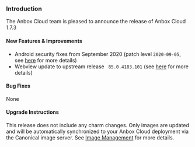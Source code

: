 ### Introduction

The Anbox Cloud team is pleased to announce the release of Anbox Cloud 1.7.3

#### New Features & Improvements

* Android security fixes from September 2020 (patch level `2020-09-05`, see [here](https://source.android.com/security/bulletin/2020-09-01) for more details)
* Webview update to upstream release ` 85.0.4183.101` (see [here](https://chromereleases.googleblog.com/2020/09/chrome-for-android-update.html) for more details)

#### Bug Fixes

None

#### Upgrade Instructions

This release does not include any charm changes. Only images are updated and will be automatically synchronized to your Anbox Cloud deployment via the Canonical image server. See [Image Management](https://discourse.ubuntu.com/t/managing-images/17758) for more details.